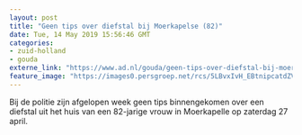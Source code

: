 ```yaml
---
layout: post
title: "Geen tips over diefstal bij Moerkapelse (82)"
date: Tue, 14 May 2019 15:56:46 GMT
categories: 
- zuid-holland 
- gouda 
externe_link: "https://www.ad.nl/gouda/geen-tips-over-diefstal-bij-moerkapelse-82~a425685c/"
feature_image: "https://images0.persgroep.net/rcs/5LBvxIvH_EBtnipcatdZVFZyRak/diocontent/146101923/_fitwidth/400/?appId=21791a8992982cd8da851550a453bd7f&quality=0.7"
---
```


Bij de politie zijn afgelopen week geen tips binnengekomen over een diefstal uit het huis van een 82-jarige vrouw in Moerkapelle op zaterdag 27 april.
